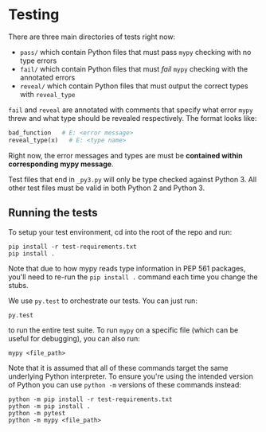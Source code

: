 # Testing

There are three main directories of tests right now:

- `pass/` which contain Python files that must pass `mypy` checking with
  no type errors
- `fail/` which contain Python files that must _fail_ `mypy` checking
  with the annotated errors
- `reveal/` which contain Python files that must output the correct
  types with `reveal_type`

`fail` and `reveal` are annotated with comments that specify what error
`mypy` threw and what type should be revealed respectively. The format
looks like:

```python
bad_function   # E: <error message>
reveal_type(x)   # E: <type name>
```

Right now, the error messages and types are must be **contained within
corresponding mypy message**.

Test files that end in `_py3.py` will only be type checked against Python 3.
All other test files must be valid in both Python 2 and Python 3.

## Running the tests

To setup your test environment, cd into the root of the repo and run:

```
pip install -r test-requirements.txt
pip install .
```

Note that due to how mypy reads type information in PEP 561 packages, you'll
need to re-run the `pip install .` command each time you change the stubs.

We use `py.test` to orchestrate our tests. You can just run:

```
py.test
```

to run the entire test suite. To run `mypy` on a specific file (which
can be useful for debugging), you can also run:

```
mypy <file_path>
```

Note that it is assumed that all of these commands target the same
underlying Python interpreter. To ensure you're using the intended version of
Python you can use `python -m` versions of these commands instead:

```
python -m pip install -r test-requirements.txt
python -m pip install .
python -m pytest
python -m mypy <file_path>
```
